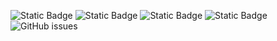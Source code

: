 ![Static Badge](https://img.shields.io/badge/blacklists-60-000000) ![Static Badge](https://img.shields.io/badge/blacklisted-2779000-cc0000) ![Static Badge](https://img.shields.io/badge/whitelisted-2242-00CC00) ![Static Badge](https://img.shields.io/badge/streaming_blacklist-28106-000000) ![GitHub issues](https://img.shields.io/github/issues/fabriziosalmi/blacklists)
